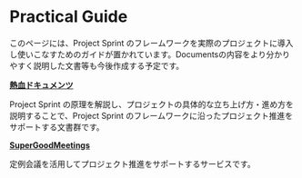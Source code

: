 # Practical Guide

このページには、Project Sprint のフレームワークを実際のプロジェクトに導入し使いこなすためのガイドが置かれています。Documentsの内容をより分かりやすく説明した文書等も今後作成する予定です。

[**熱血ドキュメンツ**](https://miro.com/app/board/uXjVMX-zl6s=/)

Project Sprint の原理を解説し、プロジェクトの具体的な立ち上げ方・進め方を説明することで、Project Sprint のフレームワークに沿ったプロジェクト推進をサポートする文書群です。

[**SuperGoodMeetings**](https://supergoodmeetings.com/)

定例会議を活用してプロジェクト推進をサポートするサービスです。


